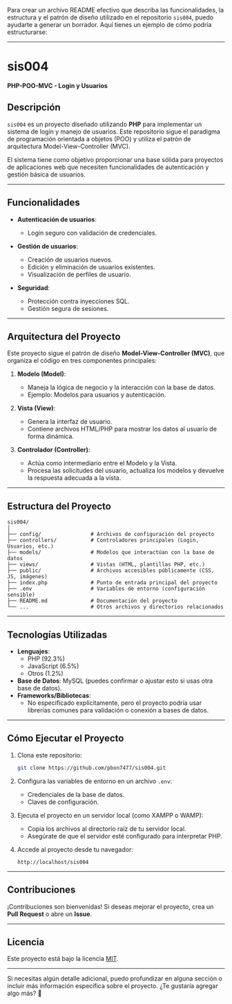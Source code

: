 Para crear un archivo README efectivo que describa las funcionalidades, la estructura y el patrón de diseño utilizado en el repositorio `sis004`, puedo ayudarte a generar un borrador. Aquí tienes un ejemplo de cómo podría estructurarse:

---

# sis004

**PHP-POO-MVC - Login y Usuarios**

## Descripción

`sis004` es un proyecto diseñado utilizando **PHP** para implementar un sistema de login y manejo de usuarios. Este repositorio sigue el paradigma de programación orientada a objetos (POO) y utiliza el patrón de arquitectura Model-View-Controller (MVC). 

El sistema tiene como objetivo proporcionar una base sólida para proyectos de aplicaciones web que necesiten funcionalidades de autenticación y gestión básica de usuarios.

---

## Funcionalidades

- **Autenticación de usuarios**:
  - Login seguro con validación de credenciales. 
  
- **Gestión de usuarios**:
  - Creación de usuarios nuevos.
  - Edición y eliminación de usuarios existentes.
  - Visualización de perfiles de usuario.

- **Seguridad**:
  - Protección contra inyecciones SQL.
  - Gestión segura de sesiones.

---

## Arquitectura del Proyecto

Este proyecto sigue el patrón de diseño **Model-View-Controller (MVC)**, que organiza el código en tres componentes principales:

1. **Modelo (Model)**:
   - Maneja la lógica de negocio y la interacción con la base de datos.
   - Ejemplo: Modelos para usuarios y autenticación.

2. **Vista (View)**:
   - Genera la interfaz de usuario.
   - Contiene archivos HTML/PHP para mostrar los datos al usuario de forma dinámica.

3. **Controlador (Controller)**:
   - Actúa como intermediario entre el Modelo y la Vista.
   - Procesa las solicitudes del usuario, actualiza los modelos y devuelve la respuesta adecuada a la vista.

---

## Estructura del Proyecto

```plaintext
sis004/
│
├── config/                # Archivos de configuración del proyecto
├── controllers/           # Controladores principales (Login, Usuarios, etc.)
├── models/                # Modelos que interactúan con la base de datos
├── views/                 # Vistas (HTML, plantillas PHP, etc.)
├── public/                # Archivos accesibles públicamente (CSS, JS, imágenes)
├── index.php              # Punto de entrada principal del proyecto
├── .env                   # Variables de entorno (configuración sensible)
├── README.md              # Documentación del proyecto
└── ...                    # Otros archivos y directorios relacionados
```

---

## Tecnologías Utilizadas

- **Lenguajes**: 
  - PHP (92.3%)
  - JavaScript (6.5%)
  - Otros (1.2%)
- **Base de Datos**: MySQL (puedes confirmar o ajustar esto si usas otra base de datos).
- **Frameworks/Bibliotecas**: 
  - No especificado explícitamente, pero el proyecto podría usar librerías comunes para validación o conexión a bases de datos.

---

## Cómo Ejecutar el Proyecto

1. Clona este repositorio:
   ```bash
   git clone https://github.com/pbon7477/sis004.git
   ```

2. Configura las variables de entorno en un archivo `.env`:
   - Credenciales de la base de datos.
   - Claves de configuración.

3. Ejecuta el proyecto en un servidor local (como XAMPP o WAMP):
   - Copia los archivos al directorio raíz de tu servidor local.
   - Asegúrate de que el servidor esté configurado para interpretar PHP.

4. Accede al proyecto desde tu navegador:
   ```
   http://localhost/sis004
   ```

---

## Contribuciones

¡Contribuciones son bienvenidas! Si deseas mejorar el proyecto, crea un **Pull Request** o abre un **Issue**.

---

## Licencia

Este proyecto está bajo la licencia [MIT](LICENSE).

---

Si necesitas algún detalle adicional, puedo profundizar en alguna sección o incluir más información específica sobre el proyecto. ¿Te gustaría agregar algo más? 🚀
